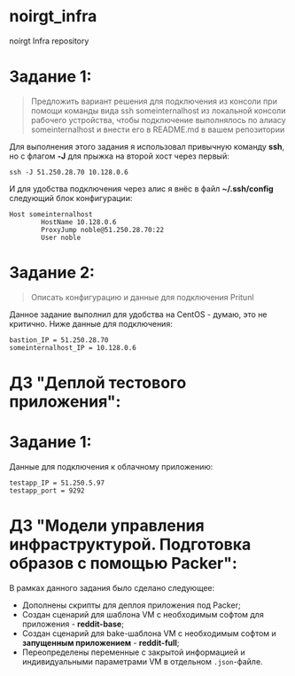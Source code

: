 # noirgt_infra
noirgt Infra repository

# Задание 1:
> Предложить вариант решения для подключения из консоли при помощи
> команды вида ssh someinternalhost из локальной консоли рабочего
> устройства, чтобы подключение выполнялось по алиасу
> someinternalhost и внести его в README.md в вашем репозитории

Для выполнения этого задания я использовал привычную команду **ssh**, но с флагом **-J** для прыжка на второй хост через первый:
```
ssh -J 51.250.28.70 10.128.0.6
```
И для удобства подключения через алис я внёс в файл **~/.ssh/config** следующий блок конфигурации:
```
Host someinternalhost
        HostName 10.128.0.6
        ProxyJump noble@51.250.28.70:22
        User noble
```
# Задание 2:
> Описать конфигурацию и данные для подключения Pritunl

Данное задание выполнил для удобства на CentOS - думаю, это не критично. Ниже данные для подключения:
```
bastion_IP = 51.250.28.70
someinternalhost_IP = 10.128.0.6
```
# ДЗ "Деплой тестового приложения":
# Задание 1:
Данные для подключения к облачному приложению:
```
testapp_IP = 51.250.5.97
testapp_port = 9292
```

# ДЗ "Модели управления инфраструктурой. Подготовка образов с помощью Packer":
В рамках данного задания было сделано следующее:
- Дополнены скрипты для деплоя приложения под Packer;
- Создан сценарий для шаблона VM с необходимым софтом для приложения - **reddit-base**;
- Создан сценарий для bake-шаблона VM с необходимым софтом и **запущенным приложением** - **reddit-full**;
- Переопределены переменные с закрытой информацией и индивидуальными параметрами VM в отдельном `.json`-файле.
